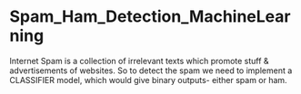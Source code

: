 # Spam_Ham_Detection_MachineLearning
Internet Spam is a collection of irrelevant texts which promote stuff &amp; advertisements of websites. So to detect the spam we need to implement a CLASSIFIER model, which would give binary outputs- either spam or ham.
